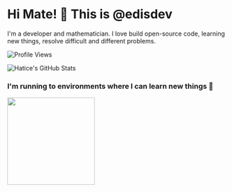 # Hi Mate! 👋 This is @edisdev

I'm a developer and mathematician. I love build open-source code, learning new things, resolve difficult and different problems.

![Profile Views](https://komarev.com/ghpvc/?username=edisdev)

![Hatice's GitHub Stats](https://github-readme-stats.vercel.app/api?username=edisdev&show_icons=false&?count_private=true)


### I'm running to environments where I can learn new things 🤟

<img height="200px" src="https://mir-s3-cdn-cf.behance.net/project_modules/max_1200/8fe6da81436849.5cffaef4c8c0a.gif" />
